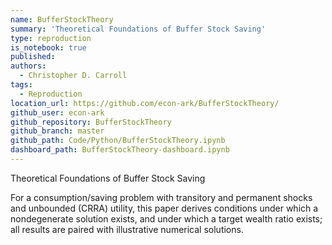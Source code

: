 ```yaml
---
name: BufferStockTheory
summary: 'Theoretical Foundations of Buffer Stock Saving'
type: reproduction
is_notebook: true
published:
authors:
  - Christopher D. Carroll
tags:
  - Reproduction
location_url: https://github.com/econ-ark/BufferStockTheory/
github_user: econ-ark
github_repository: BufferStockTheory
github_branch: master
github_path: Code/Python/BufferStockTheory.ipynb
dashboard_path: BufferStockTheory-dashboard.ipynb
---
```


Theoretical Foundations of Buffer Stock Saving

For a consumption/saving problem with transitory and permanent shocks and unbounded (CRRA) utility, this paper derives conditions under which a nondegenerate solution exists, and under which a target wealth ratio exists; all results are paired with illustrative numerical solutions.
